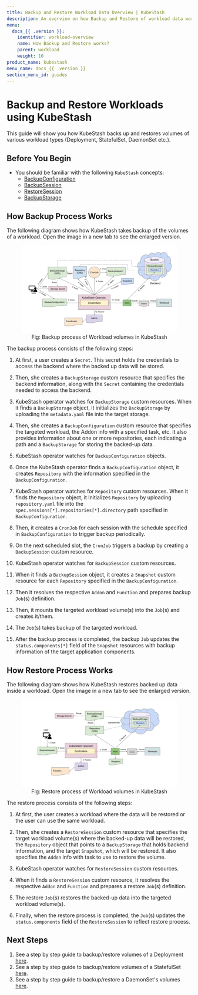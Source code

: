 ```yaml
---
title: Backup and Restore Workload Data Overview | KubeStash
description: An overview on how Backup and Restore of workload data works in KubeStash.
menu:
  docs_{{ .version }}:
    identifier: workload-overview
    name: How Backup and Restore works?
    parent: workload
    weight: 10
product_name: kubestash
menu_name: docs_{{ .version }}
section_menu_id: guides
---
```


# Backup and Restore Workloads using KubeStash

This guide will show you how KubeStash backs up and restores volumes of various workload types (Deployment, StatefulSet, DaemonSet etc.).

## Before You Begin

- You should be familiar with the following `KubeStash` concepts:
  - [BackupConfiguration](/docs/concepts/crds/backupconfiguration/index.md)
  - [BackupSession](/docs/concepts/crds/backupsession/index.md)
  - [RestoreSession](/docs/concepts/crds/restoresession/index.md)
  - [BackupStorage](/docs/concepts/crds/backupstorage/index.md)

## How Backup Process Works

The following diagram shows how KubeStash takes backup of the volumes of a workload. Open the image in a new tab to see the enlarged version.

<figure align="center">
   <img alt="KubeStash Backup Flow" src="images/backup_overview.svg">
    <figcaption align="center">Fig: Backup process of Workload volumes in KubeStash</figcaption>
</figure>

The backup process consists of the following steps:

1. At first, a user creates a `Secret`. This secret holds the credentials to access the backend where the backed up data will be stored.

2. Then, she creates a `BackupStorage` custom resource that specifies the backend information, along with the `Secret` containing the credentials needed to access the backend.

3. KubeStash operator watches for `BackupStorage` custom resources. When it finds a `BackupStorage` object, it initializes the `BackupStorage` by uploading the `metadata.yaml` file into the target storage.

4. Then, she creates a `BackupConfiguration` custom resource that specifies the targeted workload, the Addon info with a specified task, etc. It also provides information about one or more repositories, each indicating a path and a `BackupStorage` for storing the backed-up data.

5. KubeStash operator watches for `BackupConfiguration` objects.

6. Once the KubeStash operator finds a `BackupConfiguration` object, it creates `Repository` with the information specified in the `BackupConfiguration`.

7. KubeStash operator watches for `Repository` custom resources. When it finds the `Repository` object, it Initializes `Repository` by uploading `repository.yaml` file into the `spec.sessions[*].repositories[*].directory` path specified in `BackupConfiguration`.

8. Then, it creates a `CronJob` for each session with the schedule specified in `BackupConfiguration` to trigger backup periodically.

9. On the next scheduled slot, the `CronJob` triggers a backup by creating a `BackupSession` custom resource.

10. KubeStash operator watches for `BackupSession` custom resources.

11. When it finds a `BackupSession` object, it creates a `Snapshot` custom resource for each `Repository` specified in the `BackupConfiguration`.

12. Then it resolves the respective `Addon` and `Function` and prepares backup `Job`(s) definition.

13. Then, it mounts the targeted workload volume(s) into the `Job`(s) and creates it/them.

14. The `Job`(s) takes backup of the targeted workload.

15. After the backup process is completed, the backup `Job` updates the `status.components[*]` field of the `Snapshot` resources with backup information of the target application components.

## How Restore Process Works

The following diagram shows how KubeStash restores backed up data inside a workload. Open the image in a new tab to see the enlarged version.

<figure align="center">
   <img alt="KubeStash Restore Flow" src="images/restore_overview.svg">
    <figcaption align="center">Fig: Restore process of Workload volumes in KubeStash</figcaption>
</figure>

The restore process consists of the following steps:

1. At first, the user creates a workload where the data will be restored or the user can use the same workload.

2. Then, she creates a `RestoreSession` custom resource that specifies the target workload volume(s) where the backed-up data will be restored, the `Repository` object that points to a `BackupStorage` that holds backend information, and the target `Snapshot`, which will be restored. It also specifies the `Addon` info with task to use to restore the volume.

3. KubeStash operator watches for `RestoreSession` custom resources.

4. When it finds a `RestoreSession` custom resource, it resolves the respective `Addon` and `Function` and prepares a restore `Job`(s) definition.

5. The restore `Job`(s) restores the backed-up data into the targeted workload volume(s).

6. Finally, when the restore process is completed, the `Job`(s) updates the `status.components` field of the `RestoreSession` to reflect restore process.

## Next Steps

1. See a step by step guide to backup/restore volumes of a Deployment [here](/docs/guides/workloads/deployment/index.md).
2. See a step by step guide to backup/restore volumes of a StatefulSet [here](/docs/guides/workloads/statefulset/index.md).
3. See a step by step guide to backup/restore a DaemonSet's volumes [here](/docs/guides/workloads/daemonset/index.md).
